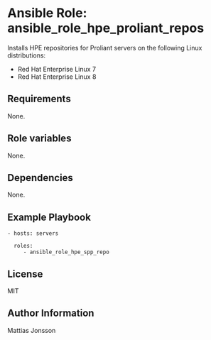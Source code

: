 Ansible Role: ansible_role_hpe_proliant_repos
=========

Installs HPE repositories for Proliant servers on the following Linux distributions:

<ul>
<li>Red Hat Enterprise Linux 7
<li>Red Hat Enterprise Linux 8
</ul>


Requirements
---------------

None.

Role variables
---------------

None.


Dependencies
------------

None.


Example Playbook
----------------


    - hosts: servers

      roles:
         - ansible_role_hpe_spp_repo

License
-------

MIT

Author Information
------------------

Mattias Jonsson